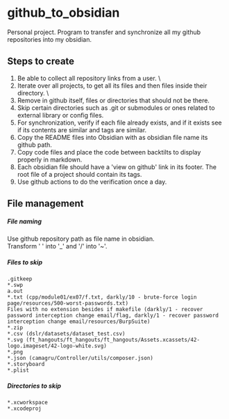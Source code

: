 # github_to_obsidian
Personal project. Program to transfer and synchronize all my github repositories into my obsidian. 

## Steps to create
1. Be able to collect all repository links from a user. \
2. Iterate over all projects, to get all its files and then files inside their directory. \
3. Remove in github itself, files or directories that should not be there.
4. Skip certain directories such as .git or submodules or ones related to external library or config files.
5. For synchronization, verify if each file already exists, and if it exists see if its contents are similar and tags are similar.
6. Copy the README files into Obsidian with as obsidian file name its github path.
7. Copy code files and place the code between backtilts to display properly in markdown.
8. Each obsidian file should have a 'view on github' link in its footer. The root file of a project should contain its tags.
9. Use github actions to do the verification once a day.

## File management
##### File naming
Use github repository path as file name in obsidian.<br>
Transform ' ' into '_' and '/' into '~'.

##### Files to skip
```
.gitkeep
*.swp
a.out
*.txt (cpp/module01/ex07/f.txt, darkly/10 - brute-force login page/resources/500-worst-passwords.txt)
Files with no extension besides if makefile (darkly/1 - recover password interception change email/flag, darkly/1 - recover password interception change email/resources/BurpSuite)
*.zip
*.csv (dslr/datasets/dataset_test.csv)
*.svg (ft_hangouts/ft_hangouts/ft_hangouts/Assets.xcassets/42-logo.imageset/42-logo-white.svg)
*.png
*.json (camagru/Controller/utils/composer.json)
*.storyboard
*.plist
```

##### Directories to skip
```
*.xcworkspace
*.xcodeproj
```
